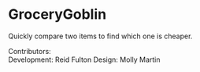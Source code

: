 # GroceryGoblin
Quickly compare two items to find which one is cheaper.

Contributors:
<br>
Development: Reid Fulton
Design: Molly Martin
